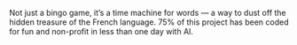 Not just a bingo game, it’s a time machine for words — a way to dust off the hidden treasure of the French language.
75% of this project has been coded for fun and non-profit in less than one day with AI.
